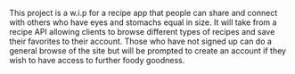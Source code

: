 This project is a w.i.p for a recipe app that people can share and connect with others who have eyes and stomachs equal in size. It will take from a recipe API allowing clients to browse different types of recipes and save their favorites to their account. Those who have not signed up can do a general browse of the site but will be prompted to create an account if they wish to have access to further foody goodness. 

